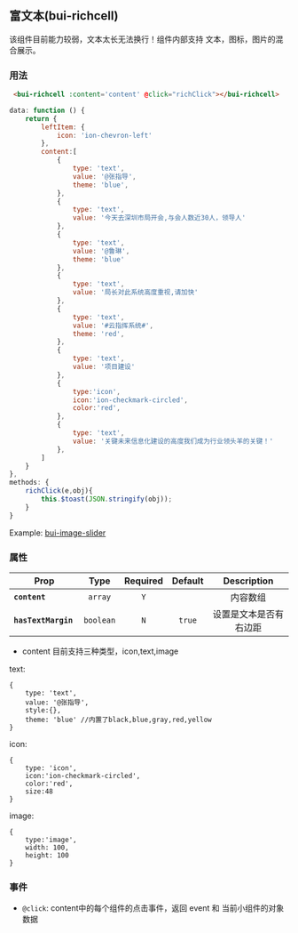 ## 富文本(bui-richcell)
该组件目前能力较弱，文本太长无法换行！组件内部支持 文本，图标，图片的混合展示。

### 用法

```html
 <bui-richcell :content='content' @click="richClick"></bui-richcell>
```

```javascript
data: function () {
    return {
        leftItem: {
            icon: 'ion-chevron-left'
        },
        content:[
            {
                type: 'text',
                value: '@张指导',
                theme: 'blue',
            },
            {
                type: 'text',
                value: '今天去深圳市局开会,与会人数近30人，领导人'
            },
            {
                type: 'text',
                value: '@鲁琳',
                theme: 'blue'
            },
            {
                type: 'text',
                value: '局长对此系统高度重视,请加快'
            },
            {
                type: 'text',
                value: '#云指挥系统#',
                theme: 'red',
            },
            {
                type: 'text',
                value: '项目建设'
            },
            {
                type:'icon',
                icon:'ion-checkmark-circled',
                color:'red',
            },
            {
                type: 'text',
                value: '关键未来信息化建设的高度我们成为行业领头羊的关键！'
            },
        ]
    }
},
methods: {
    richClick(e,obj){
        this.$toast(JSON.stringify(obj));
    }
}
```
Example: [bui-image-slider](https://github.com/bingo-oss/bui-weex-sample/blob/master/src/views/example/richcell-demo.vue)

### 属性

| Prop | Type | Required | Default | Description |
| ---- |:----:|:---:|:-------:| :----------:|
| **`content `** | `array` | `Y` |  | 内容数组 |
| **`hasTextMargin `** | `boolean` | `N` | `true` | 设置是文本是否有右边距 |

* content 目前支持三种类型，icon,text,image

text: 

```
{
    type: 'text',
    value: '@张指导',
    style:{}, 
    theme: 'blue' //内置了black,blue,gray,red,yellow
}
```

icon:

```
{
    type: 'icon',
    icon:'ion-checkmark-circled',
    color:'red',
    size:48
}
```

image:

```
{
	type:'image',
	width: 100,
	height: 100
}
```

### 事件

* `@click`: content中的每个组件的点击事件，返回 event 和 当前小组件的对象数据